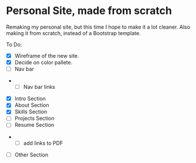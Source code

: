 # Personal Site, made from scratch

Remaking my personal site, but this time I hope to make it a lot cleaner. Also making it from scratch, instead of a Bootstrap template.

To Do:

- [x] Wireframe of the new site.
- [x] Decide on color pallete.
- [ ] Nav bar
- - [ ] Nav bar links
- [x] Intro Section
- [x] About Section
- [x] Skills Section
- [ ] Projects Section
- [ ] Resume Section
- - [ ] add links to PDF
- [ ] Other Section
